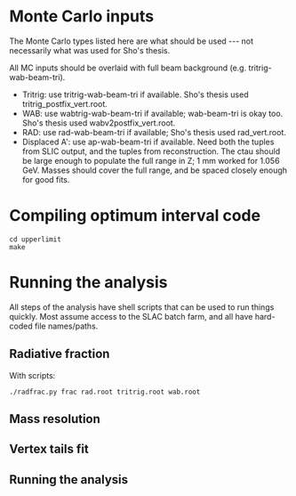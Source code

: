 # Monte Carlo inputs
The Monte Carlo types listed here are what should be used --- not necessarily what was used for Sho's thesis.

All MC inputs should be overlaid with full beam background (e.g. tritrig-wab-beam-tri).
* Tritrig: use tritrig-wab-beam-tri if available. Sho's thesis used tritrig_postfix_vert.root.
* WAB: use wabtrig-wab-beam-tri if available; wab-beam-tri is okay too. Sho's thesis used wabv2postfix_vert.root.
* RAD: use rad-wab-beam-tri if available; Sho's thesis used rad_vert.root.
* Displaced A': use ap-wab-beam-tri if available.
Need both the tuples from SLIC output, and the tuples from reconstruction.
The ctau should be large enough to populate the full range in Z; 1 mm worked for 1.056 GeV.
Masses should cover the full range, and be spaced closely enough for good fits.

# Compiling optimum interval code
```
cd upperlimit
make
```

# Running the analysis
All steps of the analysis have shell scripts that can be used to run things quickly.
Most assume access to the SLAC batch farm, and all have hard-coded file names/paths.

## Radiative fraction
With scripts:
```
./radfrac.py frac rad.root tritrig.root wab.root
```

## Mass resolution

## Vertex tails fit

## Running the analysis
